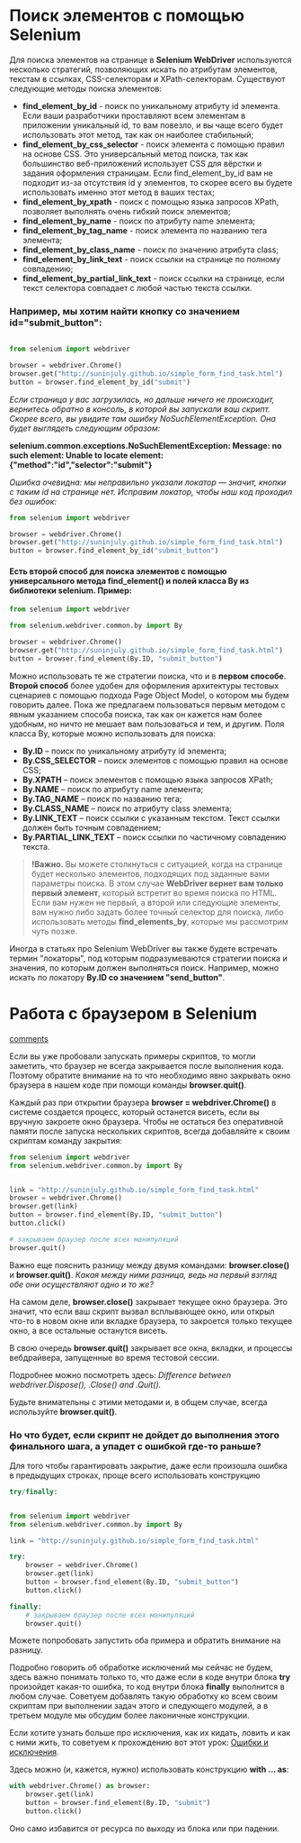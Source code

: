 
# Поиск элементов с помощью Selenium

Для поиска элементов на странице в **Selenium WebDriver** используются несколько стратегий, позволяющих искать по атрибутам элементов, текстам в ссылках, CSS-селекторам и XPath-селекторам. Существуют следующие методы поиска элементов:

- **find_element_by_id** - поиск по уникальному атрибуту id элемента. Если ваши разработчики проставляют всем элементам в приложении уникальный id, то вам повезло, и вы чаще всего будет использовать этот метод, так как он наиболее стабильный;
- **find_element_by_css_selector** - поиск элемента с помощью правил на основе CSS. Это универсальный метод поиска, так как большинство веб-приложений использует CSS для вёрстки и задания оформления страницам. Если find_element_by_id вам не подходит из-за отсутствия id у элементов, то скорее всего вы будете использовать именно этот метод в ваших тестах;
- **find_element_by_xpath** - поиск с помощью языка запросов XPath, позволяет выполнять очень гибкий поиск элементов;
- **find_element_by_name** - поиск по атрибуту name элемента;
- **find_element_by_tag_name** - поиск элемента по названию тега элемента;
- **find_element_by_class_name** - поиск по значению атрибута class;
- **find_element_by_link_text** - поиск ссылки на странице по полному совпадению;
- **find_element_by_partial_link_text** - поиск ссылки на странице, если текст селектора совпадает с любой частью текста ссылки.

### Например, мы хотим найти кнопку со значением id="submit_button":
```python

from selenium import webdriver

browser = webdriver.Chrome()
browser.get("http://suninjuly.github.io/simple_form_find_task.html")
button = browser.find_element_by_id("submit")
```


*Если страница у вас загрузилась, но дальше ничего не происходит, вернитесь обратно в консоль, в которой вы запускали ваш скрипт. Скорее всего, вы увидите там ошибку NoSuchElementException. Она будет выглядеть следующим образом:*


**selenium.common.exceptions.NoSuchElementException: Message: no such element: Unable to locate element: {"method":"id","selector":"submit"}**


*Ошибка очевидна: мы неправильно указали локатор — значит, кнопки с таким id на странице нет.
Исправим локатор, чтобы наш код проходил без ошибок:*

```python
from selenium import webdriver

browser = webdriver.Chrome()
browser.get("http://suninjuly.github.io/simple_form_find_task.html")
button = browser.find_element_by_id("submit_button")
```
#### Есть второй способ для поиска элементов с помощью универсального метода find_element() и полей класса By из библиотеки selenium. Пример:
```python
from selenium import webdriver

from selenium.webdriver.common.by import By

browser = webdriver.Chrome()
browser.get("http://suninjuly.github.io/simple_form_find_task.html")
button = browser.find_element(By.ID, "submit_button")
```

Можно использовать те же стратегии поиска, что и в **первом способе**. **Второй способ** более удобен для оформления архитектуры тестовых сценариев с помощью подхода Page Object Model, о котором мы будем говорить далее. Пока же предлагаем пользоваться первым методом с явным указанием способа поиска, так как он кажется нам более удобным, но ничто не мешает вам пользоваться и тем, и другим. Поля класса By, которые можно использовать для поиска:

- **By.ID** – поиск по уникальному атрибуту id элемента;
- **By.CSS_SELECTOR** – поиск элементов с помощью правил на основе CSS;
- **By.XPATH** – поиск элементов с помощью языка запросов XPath;
- **By.NAME** – поиск по атрибуту name элемента;
- **By.TAG_NAME** – поиск по названию тега;
- **By.CLASS_NAME** – поиск по атрибуту class элемента;
- **By.LINK_TEXT** – поиск ссылки с указанным текстом. Текст ссылки должен быть точным совпадением;
- **By.PARTIAL_LINK_TEXT** – поиск ссылки по частичному совпадению текста.

>**!Важно.** Вы можете столкнуться с ситуацией, когда на странице будет несколько элементов, подходящих под заданные вами параметры поиска. В этом случае **WebDriver вернет вам только первый элемент**, который встретит во время поиска по HTML. Если вам нужен не первый, а второй или следующие элементы, вам нужно либо задать более точный селектор для поиска, либо использовать методы **find_elements_by**, которые мы рассмотрим чуть позже.

Иногда в статьях про Selenium WebDriver вы также будете встречать термин "локаторы", под которым подразумеваются стратегии поиска и значения, по которым должен выполняться поиск. Например, можно искать по локатору **By.ID со значением "send_button"**.




# Работа с браузером в Selenium
[comments](https://stepik.org/lesson/138920/step/3?unit=196194)

Если вы уже пробовали запускать примеры скриптов, то могли заметить, что браузер не всегда закрывается после выполнения кода. Поэтому обратите внимание на то что необходимо явно закрывать окно браузера в нашем коде при помощи команды **browser.quit()**. 

Каждый раз при открытии браузера **browser = webdriver.Chrome()** в системе создается процесс, который останется висеть, если вы вручную закроете окно браузера. Чтобы не остаться без оперативной памяти после запуска нескольких скриптов, всегда добавляйте к своим скриптам команду закрытия:
```python
from selenium import webdriver
from selenium.webdriver.common.by import By


link = "http://suninjuly.github.io/simple_form_find_task.html"
browser = webdriver.Chrome()
browser.get(link)
button = browser.find_element(By.ID, "submit_button")
button.click()

# закрываем браузер после всех манипуляций
browser.quit()
```
Важно еще пояснить разницу между двумя командами: **browser.close()** и **browser.quit()**. 
*Какая между ними разница, ведь на первый взгляд обе они осуществляют одно и то же?*

На самом деле, **browser.close()** закрывает текущее окно браузера. Это значит, что если ваш скрипт вызвал всплывающее окно, или открыл что-то в новом окне или вкладке браузера, то закроется только текущее окно, а все остальные останутся висеть. 

В свою очередь **browser.quit()** закрывает все окна, вкладки, и процессы вебдрайвера, запущенные во время тестовой сессии. 

Подробнее можно посмотреть здесь: *Difference between webdriver.Dispose(), .Close() and .Quit().*

Будьте внимательны с этими методами и, в общем случае, всегда используйте **browser.quit()**. 

### Но что будет, если скрипт не дойдет до выполнения этого финального шага, а упадет с ошибкой где-то раньше? 

Для того чтобы гарантировать закрытие, даже если произошла ошибка в предыдущих строках, проще всего использовать конструкцию 
```python
try/finally: 
```
```python

from selenium import webdriver
from selenium.webdriver.common.by import By

link = "http://suninjuly.github.io/simple_form_find_task.html"

try:
    browser = webdriver.Chrome()
    browser.get(link)
    button = browser.find_element(By.ID, "submit_button")
    button.click()

finally:
    # закрываем браузер после всех манипуляций
    browser.quit()
```
Можете попробовать запустить оба примера и обратить внимание на разницу.

Подробно говорить об обработке исключений мы сейчас не будем, здесь важно понимать только то, что даже если в коде внутри блока **try** произойдет какая-то ошибка, то код внутри блока **finally** выполнится в любом случае. Советуем добавлять такую обработку ко всем своим скриптам при выполнении задач этого и следующего модулей, а в третьем модуле мы обсудим более лаконичные конструкции.

Если хотите узнать больше про исключения, как их кидать, ловить и как с ними жить, то советуем к прохождению вот этот урок:  [Ошибки и исключения](https://stepik.org/lesson/24463/step/1?unit=6771).



Здесь можно (и, кажется, нужно) использовать конструкцию **with ... as**:
```python
with webdriver.Chrome() as browser:
    browser.get(link)
    button = browser.find_element(By.ID, "submit")
    button.click()
```
Оно само избавится от ресурса по выходу из блока или при падении.
